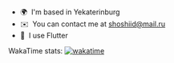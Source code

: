 * 🌍  I'm based in Yekaterinburg
* ✉️  You can contact me at [shoshiid@mail.ru](mailto:shoshiid@mail.ru)
* 🧠  I use Flutter

WakaTime stats:
[![wakatime](https://wakatime.com/badge/user/de42c4ca-baa8-4bf0-91d6-4d294ba81f99.svg)](https://wakatime.com/@de42c4ca-baa8-4bf0-91d6-4d294ba81f99)
